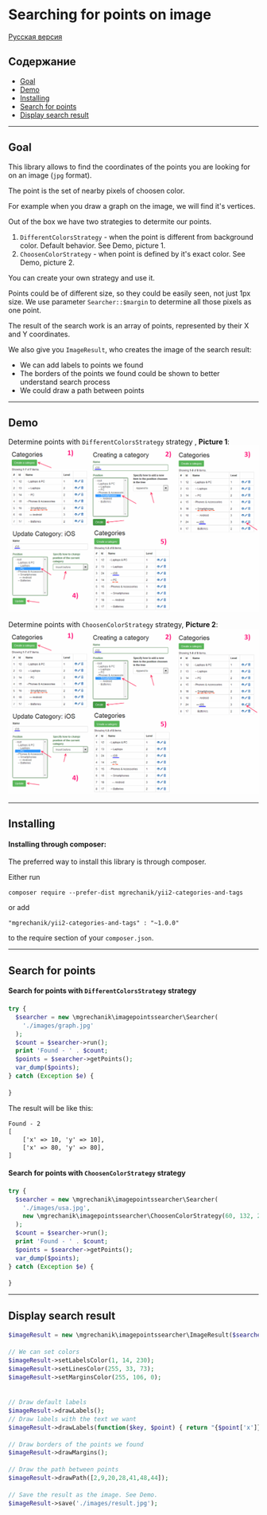 # Searching for points on image

[Русская версия](docs/README_ru.md)

## Содержание

* [Goal](#goal)
* [Demo](#demo)
* [Installing](#installing)
* [Search for points](#search)
* [Display search result](#display-result)


---

## Goal <span id="goal"></span>

This  library allows to find the coordinates of the points you are looking for on an image (```jpg``` format).

The point is the set of nearby pixels of choosen color.

For example when you draw a graph on the image, we will find it's vertices.

Out of the box we have two strategies to determite our points.

1. ```DifferentColorsStrategy``` - when the point is different from background color. Default behavior. See Demo, picture 1.
2. ```ChoosenColorStrategy``` - when point is defined by it's exact color.  See Demo, picture 2.

You can create your own strategy and use it.

Points could be of different size, so they could be easily seen, not just 1px size. We use parameter ```Searcher::$margin``` to determine all those pixels as one point.

The result of the search work is an array of points, represented by their X and Y coordinates.

We also give you ```ImageResult```, who creates the image of the search result:
- We can add labels to points we found
- The borders of the points we found could be shown to better understand search process
- We could draw a path between points


---

## Demo <span id="demo"></span>

Determine points with ```DifferentColorsStrategy``` strategy , **Picture 1**:
![Determine points on image](https://raw.githubusercontent.com/mgrechanik/yii2-categories-and-tags/master/docs/images/categories.png "Determine points on image")


Determine points with ```ChoosenColorStrategy``` strategy, **Picture 2**:
![Determine points on image](https://raw.githubusercontent.com/mgrechanik/yii2-categories-and-tags/master/docs/images/categories.png "Determine points on USA map image")

	
---
    
## Installing <span id="installing"></span>

#### Installing through composer:

The preferred way to install this library is through composer.

Either run
```
composer require --prefer-dist mgrechanik/yii2-categories-and-tags
```

or add
```
"mgrechanik/yii2-categories-and-tags" : "~1.0.0"
```
to the require section of your `composer.json`.



---

## Search for points  <span id="search"></span> 

#### Search for points with ```DifferentColorsStrategy``` strategy
```php
try {
  $searcher = new \mgrechanik\imagepointssearcher\Searcher(
    './images/graph.jpg'
  );
  $count = $searcher->run();
  print 'Found - ' . $count;
  $points = $searcher->getPoints();
  var_dump($points);
} catch (Exception $e) {
	
}
```
The result will be like this:
```
Found - 2
[
	['x' => 10, 'y' => 10],
	['x' => 80, 'y' => 80],
]
```

#### Search for points with ```ChoosenColorStrategy``` strategy
```php
try {
  $searcher = new \mgrechanik\imagepointssearcher\Searcher(
    './images/usa.jpg',
    new \mgrechanik\imagepointssearcher\ChoosenColorStrategy(60, 132, 253)
  );
  $count = $searcher->run();
  print 'Found - ' . $count;
  $points = $searcher->getPoints();
  var_dump($points);
} catch (Exception $e) {
	
}
```

---

## Display search result  <span id="display-result"></span>   

```php
$imageResult = new \mgrechanik\imagepointssearcher\ImageResult($searcher);

// We can set colors
$imageResult->setLabelsColor(1, 14, 230);
$imageResult->setLinesColor(255, 33, 73);
$imageResult->setMarginsColor(255, 106, 0);


// Draw default labels
$imageResult->drawLabels();
// Draw labels with the text we want
$imageResult->drawLabels(function($key, $point) { return "{$point['x']},{$point['y']}";});

// Draw borders of the points we found
$imageResult->drawMargins();

// Draw the path between points
$imageResult->drawPath([2,9,20,28,41,48,44]);

// Save the result as the image. See Demo.
$imageResult->save('./images/result.jpg');
```